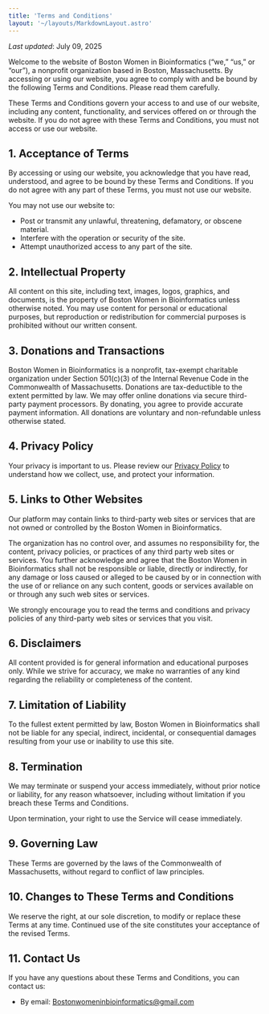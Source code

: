 ```yaml
---
title: 'Terms and Conditions'
layout: '~/layouts/MarkdownLayout.astro'
---
```


_Last updated_: July 09, 2025

Welcome to the website of Boston Women in Bioinformatics (“we,” “us,” or “our”), a nonprofit organization based in Boston, Massachusetts. By accessing or using our website, you agree to comply with and be bound by the following Terms and Conditions. Please read them carefully.

These Terms and Conditions govern your access to and use of our website, including any content, functionality, and services offered on or through the website. If you do not agree with these Terms and Conditions, you must not access or use our website.

## 1. Acceptance of Terms

By accessing or using our website, you acknowledge that you have read, understood, and agree to be bound by these Terms and Conditions. If you do not agree with any part of these Terms, you must not use our website.

You may not use our website to:
- Post or transmit any unlawful, threatening, defamatory, or obscene material.
- Interfere with the operation or security of the site.
- Attempt unauthorized access to any part of the site.

## 2. Intellectual Property

All content on this site, including text, images, logos, graphics, and documents, is the property of Boston Women in Bioinformatics unless otherwise noted. You may use content for personal or educational purposes, but reproduction or redistribution for commercial purposes is prohibited without our written consent.

## 3. Donations and Transactions

Boston Women in Bioinformatics is a nonprofit, tax-exempt charitable organization under Section 501(c)(3) of the Internal Revenue Code in the Commonwealth of Massachusetts. Donations are tax-deductible to the extent permitted by law. We may offer online donations via secure third-party payment processors. By donating, you agree to provide accurate payment information. All donations are voluntary and non-refundable unless otherwise stated.

## 4. Privacy Policy

Your privacy is important to us. Please review our [Privacy Policy](https://boston-wib.org/privacy) to understand how we collect, use, and protect your information.

## 5. Links to Other Websites

Our platform may contain links to third-party web sites or services that are not owned or controlled by the Boston Women in Bioinformatics.

The organization has no control over, and assumes no responsibility for, the content, privacy policies, or practices of any third party web sites or services. You further acknowledge and agree that the Boston Women in Bioinformatics shall not be responsible or liable, directly or indirectly, for any damage or loss caused or alleged to be caused by or in connection with the use of or reliance on any such content, goods or services available on or through any such web sites or services.

We strongly encourage you to read the terms and conditions and privacy policies of any third-party web sites or services that you visit.

## 6. Disclaimers

All content provided is for general information and educational purposes only. While we strive for accuracy, we make no warranties of any kind regarding the reliability or completeness of the content.

## 7. Limitation of Liability

To the fullest extent permitted by law, Boston Women in Bioinformatics shall not be liable for any special, indirect, incidental, or consequential damages resulting from your use or inability to use this site.


## 8. Termination

We may terminate or suspend your access immediately, without prior notice or liability, for any reason whatsoever, including without limitation if you breach these Terms and Conditions.

Upon termination, your right to use the Service will cease immediately.

## 9. Governing Law

These Terms are governed by the laws of the Commonwealth of Massachusetts, without regard to conflict of law principles.


## 10. Changes to These Terms and Conditions

We reserve the right, at our sole discretion, to modify or replace these Terms at any time. Continued use of the site constitutes your acceptance of the revised Terms.


## 11. Contact Us

If you have any questions about these Terms and Conditions, you can contact us:

- By email: [Bostonwomeninbioinformatics@gmail.com](mailto:Bostonwomeninbioinformatics@gmail.com)
